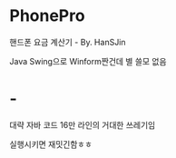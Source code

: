 # PhonePro

핸드폰 요금 계산기 - By. HanSJin

Java Swing으로 Winform짠건데 별 쓸모 없음

# - 

대략 자바 코드 16만 라인의 거대한 쓰레기임

실행시키면 재밋긴함ㅎㅎ

